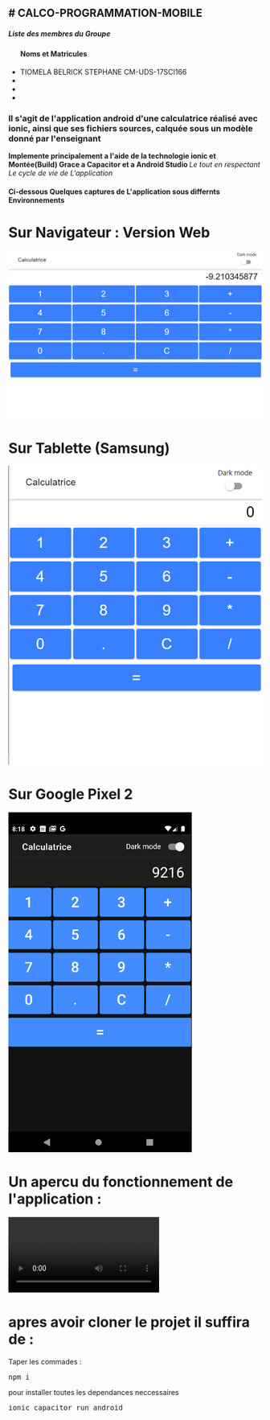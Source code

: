 <h2># CALCO-PROGRAMMATION-MOBILE</h2>
<h5>Liste des membres du Groupe</h5>
<ul>
    <h4>Noms et Matricules</h4>
    <li>TIOMELA BELRICK STEPHANE CM-UDS-17SCI166</li>
    <li></li>
    <li></li>
    <li></li>
</ul>

 <h3>Il s'agit de l'application android d'une calculatrice réalisé avec ionic, ainsi que ses fichiers sources, calquée sous un modèle donné par l'enseignant</h3>

<b>Implemente principalement a l'aide de la technologie ionic et Montée(Build) Grace a Capacitor et a Android Studio </b>
<i> Le tout en respectant Le cycle de vie de L'application</i>

<h4>Ci-dessous Quelques captures de L'application sous differnts Environnements</h4>

# Sur Navigateur : Version Web
<img src="https://raw.githubusercontent.com/latioms/Calco/main/screenshots/screen%20(1).png?token=GHSAT0AAAAAABT2VYQQSTQ4O3HJ4S6WPNAYYUT6WAA">

# Sur Tablette (Samsung) 

<img src="https://raw.githubusercontent.com/latioms/Calco/main/screenshots/screen%20(3).png?token=GHSAT0AAAAAABT2VYQR33KRYYM5RJZXBTKUYUT7A4A">

# Sur Google Pixel 2

<img src="https://raw.githubusercontent.com/latioms/Calco/main/screenshots/screen%20(6).png?token=GHSAT0AAAAAABT2VYQRKYWWGKWVZXR6GM4UYUT7EAQ">

# Un apercu du fonctionnement de l'application :

<video src="https://raw.githubusercontent.com/latioms/Calco/main/screenshots/recorded.mp4?token=GHSAT0AAAAAABT2VYQRF3YBITHQG4NJLG22YUT7ITA"></video>

# apres avoir cloner le projet il suffira de :
Taper les commades :
<pre>npm i</pre> pour installer toutes les dependances neccessaires
<pre>ionic capacitor run android</pre>
